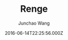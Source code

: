 ---
layout: JamstackTheme
title: Renge
github: https://github.com/billyfish152/Renge
demo: https://junchaowang.com
author: Junchao Wang
ssg: Jekyll
date: 2016-06-14T22:25:56.000Z
description: A Jekyll theme by Junchao
stale: true
disabled: true
disabled_reason: demo url not found
---